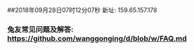 ##2018年09月28日07时12分07秒 新址: 159.65.157.178
### 兔友常见问题及解答: https://github.com/wanggonging/d/blob/w/FAQ.md
